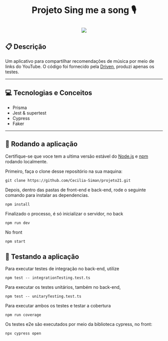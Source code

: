 # <p align='center'> Projeto Sing me a song 🎙️ </p>

<p align = "center">
   <img src="https://img.shields.io/badge/author-CECÍLIA_SIMAN_SALEMA-4dae71?style=flat-square" />
</p>

##  :clipboard: Descrição

Um aplicativo para compartilhar recomendações de música por meio de links do YouTube. O código foi fornecido pela [Driven], produzi apenas os testes. 

***
[Driven]:https://github.com/driven-projects/sing-me-a-song
## :computer:	 Tecnologias e Conceitos

- Prisma
- Jest & supertest
- Cypress
- Faker

***


## 🏁 Rodando a aplicação

Certifique-se que voce tem a ultima versão estável do [Node.js](https://nodejs.org/en/download/) e [npm](https://www.npmjs.com/) rodando localmente.

Primeiro, faça o clone desse repositório na sua maquina:

```
git clone https://github.com/Cecilia-Siman/projeto21.git
```

Depois, dentro das pastas de front-end e back-end, rode o seguinte comando para instalar as dependencias.

```
npm install
```

Finalizado o processo, é só inicializar o servidor, no back

```
npm run dev
```

No front 

```
npm start
```

## 🧪 Testando a aplicação

Para executar testes de integração no back-end, utilize

```
npm test -- integrationTesting.test.ts
```

Para executar os testes unitários, também no back-end,

```
npm test -- unitaryTesting.test.ts
```

Para executar ambos os testes e testar a cobertura
```
npm run coverage
```

Os testes e2e são executados por meio da biblioteca cypress, no front:

```
npx cypress open
```
